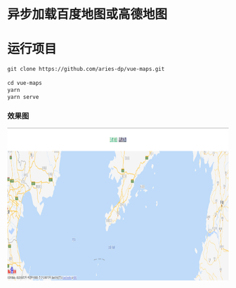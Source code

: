 # 异步加载百度地图或高德地图

# 运行项目
```shell
git clone https://github.com/aries-dp/vue-maps.git

cd vue-maps
yarn 
yarn serve

```

### 效果图
<img width="100%" height="350" src="https://github.com/aries-dp/vue-maps/blob/master/md_images/%E7%99%BE%E5%BA%A6%E5%9C%B0%E5%9B%BE.png" alt="md logo">
